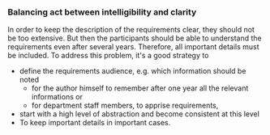 ### Balancing act between intelligibility and clarity
In order to keep the description of the requirements clear, they should not be too extensive. But then the participants should be able to understand the requirements even after several years. Therefore, all important details must be included.
To address this problem, it's a good strategy to
* define the requirements audience, e.g. which information should be noted
	* for the author himself to remember after one year all the relevant informations or
	* for department staff members, to apprise requirements,
* start with a high level of abstraction and become consistent at this level
* To keep important details in important cases.